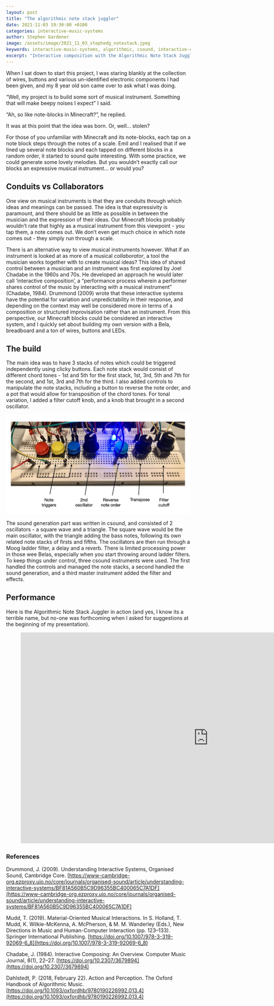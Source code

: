 ```yaml
---
layout: post
title: "The algorithmic note stack juggler"
date: 2021-11-03 19:30:00 +0100
categories: interactive-music-systems
author: Stephen Gardener
image: /assets/image/2021_11_03_stephedg_notestack.jpeg
keywords: interactive-music-systems, algorithmic, csound, interactive-composition
excerpt: "Interactive composition with the Algorithmic Note Stack Juggler."
---
```



When I sat down to start this project, I was staring blankly at the collection of wires, buttons and various un-identified electronic components I had been given, and my 8 year old son came over to ask what I was doing.

“Well, my project is to build some sort of musical instrument. Something that will make beepy noises I expect” I said.

“Ah, so like note-blocks in Minecraft?”, he replied.

It was at this point that the idea was born. Or, well… stolen?

For those of you unfamiliar with Minecraft and its note-blocks, each tap on a note block steps through the notes of a scale. Emil and I realised that if we lined up several note blocks and each tapped on different blocks in a random order, it started to sound quite interesting. With some practice, we could generate some lovely melodies. But you wouldn’t exactly call our blocks an expressive musical instrument… or would you?

## Conduits vs Collaborators

One view on musical instruments is that they are conduits through which ideas and meanings can be passed. The idea is that expressivity is paramount, and there should be as little as possible in between the musician and the expression of their ideas. Our Minecraft blocks probably wouldn’t rate that highly as a musical instrument from this viewpoint - you tap them, a note comes out. We don’t even get much choice in which note comes out - they simply run through a scale.

There is an alternative way to view musical instruments however. What if an instrument is looked at as more of a musical *collaborator*, a tool the musician works together with to create musical ideas? This idea of shared control between a musician and an instrument was first explored by Joel Chadabe in the 1960s and 70s. He developed an approach he would later call ‘interactive composition’, a “performance process wherein a performer shares control of the music by interacting with a musical instrument” (Chadabe, 1984). Drummond (2009) wrote that these interactive systems have the potential for variation and unpredictability in their response, and depending on the context may well be considered more in terms of a composition or structured improvisation rather than an instrument. From this perspective, our Minecraft blocks could be considered an interactive system, and I quickly set about building my own version with a Bela, breadboard and a ton of wires, buttons and LEDs.

## The build

The main idea was to have 3 stacks of notes which could be triggered independently using clicky buttons. Each note stack would consist of different chord tones - 1st and 5th for the first stack, 1st, 3rd, 5th and 7th for the second, and 1st, 3rd and 7th for the third. I also added controls to manipulate the note stacks, including a button to reverse the note order, and a pot that would allow for transposition of the chord tones. For tonal variation, I added a filter cutoff knob, and a knob that brought in a second oscillator.

![The algorithmic note stack juggler](/assets/image/2021_11_03_stephedg_notestack2.jpeg "The algorithmic note stack juggler")

The sound generation part was written in csound, and consisted of 2 oscillators - a square wave and a triangle. The square wave would be the main oscillator, with the triangle adding the bass notes, following its own related note stacks of firsts and fifths. The oscillators are then run through a Moog ladder filter, a delay and a reverb. There is limited processing power in those wee Belas, especially when you start throwing around ladder filters. To keep things under control, three csound instruments were used. The first handled the controls and managed the note stacks, a second handled the sound generation, and a third master instrument added the filter and effects.

## Performance

Here is the Algorithmic Note Stack Juggler in action (and yes, I know its a terrible name, but no-one was forthcoming when I asked for suggestions at the beginning of my presentation).

<figure style="float: none">
   <iframe src="https://drive.google.com/file/d/1_uet7FWKMPYAnKbMxmj4n7X71L1LwvsS/preview" width="1024" height="576" frameborder="0" allowfullscreen></iframe>
</figure>



### References

Drummond, J. (2009). Understanding Interactive Systems, Organised Sound, Cambridge Core. [https://www-cambridge-org.ezproxy.uio.no/core/journals/organised-sound/article/understanding-interactive-systems/BF81A560B5C9D96355BC400065C7A1DF](https://www-cambridge-org.ezproxy.uio.no/core/journals/organised-sound/article/understanding-interactive-systems/BF81A560B5C9D96355BC400065C7A1DF)

Mudd, T. (2019). Material-Oriented Musical Interactions. In S. Holland, T. Mudd, K. Wilkie-McKenna, A. McPherson, & M. M. Wanderley (Eds.), New Directions in Music and Human-Computer Interaction (pp. 123–133). Springer International Publishing. [https://doi.org/10.1007/978-3-319-92069-6_8](https://doi.org/10.1007/978-3-319-92069-6_8)

Chadabe, J. (1984). Interactive Composing: An Overview. Computer Music Journal, 8(1), 22–27. [https://doi.org/10.2307/3679894](https://doi.org/10.2307/3679894)

Dahlstedt, P. (2018, February 22). Action and Perception. The Oxford Handbook of Algorithmic Music. [https://doi.org/10.1093/oxfordhb/9780190226992.013.4](https://doi.org/10.1093/oxfordhb/9780190226992.013.4)
